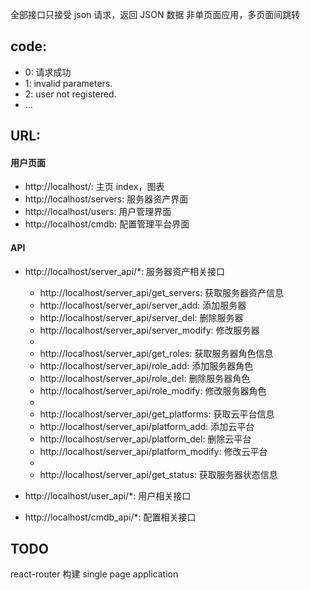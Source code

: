 全部接口只接受 json 请求，返回 JSON 数据
非单页面应用，多页面间跳转


## code:

* 0: 请求成功
* 1: invalid parameters.
* 2: user not registered.
* ...

## URL:

#### 用户页面

* http://localhost/: 主页 index，图表
* http://localhost/servers: 服务器资产界面
* http://localhost/users: 用户管理界面
* http://localhost/cmdb: 配置管理平台界面

#### API

* http://localhost/server\_api/\*: 服务器资产相关接口
    * http://localhost/server\_api/get\_servers: 获取服务器资产信息
    * http://localhost/server\_api/server\_add: 添加服务器
    * http://localhost/server\_api/server\_del: 删除服务器
    * http://localhost/server\_api/server\_modify: 修改服务器
    *
    * http://localhost/server\_api/get\_roles: 获取服务器角色信息
    * http://localhost/server\_api/role\_add: 添加服务器角色
    * http://localhost/server\_api/role\_del: 删除服务器角色
    * http://localhost/server\_api/role\_modify: 修改服务器角色
    *
    * http://localhost/server\_api/get\_platforms: 获取云平台信息
    * http://localhost/server\_api/platform\_add: 添加云平台
    * http://localhost/server\_api/platform\_del: 删除云平台
    * http://localhost/server\_api/platform\_modify: 修改云平台
    *
    * http://localhost/server\_api/get\_status: 获取服务器状态信息

* http://localhost/user\_api/\*: 用户相关接口
* http://localhost/cmdb\_api/\*: 配置相关接口


## TODO

react-router 构建 single page application
